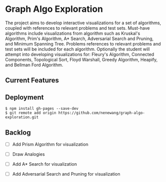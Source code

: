 # Graph Algo Exploration

The project aims to develop interactive visualizations for a set of algorithms, coupled with references to relevant problems and test sets. Must-have algorithms include visualizations from algorithm such as Kruskal's Algorithm, Prim's Algorithm, A* Search, Adversarial Search and Pruning, and Minimum Spanning Tree. Problems references to relevant problems and test sets will be included for each algorithm. Optionally the student will attempt into developing
visualizations for: Fleury's Algorithm, Connected Components, Topological Sort, Floyd Warshall, Greedy Algorithm, Heapify, and Bellman Ford Algorithm.


## Current Features




## Deployment

```
$ npm install gh-pages --save-dev
$ git remote add origin https://github.com/nenewang/graph-algo-exploration.git
```


## Backlog

- [ ] Add Prism Algorithm for visualization
- [ ] Draw Analogies 
- [ ] Add A* Search for visualization
- [ ] Add Adversarial Search and Pruning for visualization


